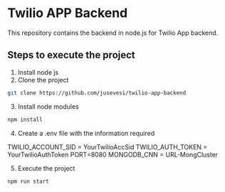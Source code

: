 # Twilio APP Backend

This repository contains the backend in node.js for Twilio App backend.

## Steps to execute the project
1. Install node js
2. Clone the project
```sh
git clone https://github.com/jusevesi/twilio-app-backend
```
3. Install node modules
```sh
npm install
```   
4. Create a .env file with the information required

TWILIO_ACCOUNT_SID = YourTwilioAccSid
TWILIO_AUTH_TOKEN = YourTwilioAuthToken
PORT=8080
MONGODB_CNN = URL-MongCluster
   
5. Execute the project
```sh
npm run start
```  
